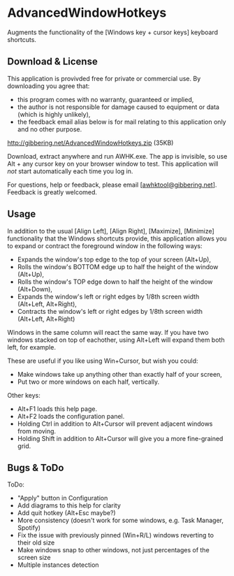 AdvancedWindowHotkeys
=====================

Augments the functionality of the [Windows key + cursor keys] keyboard shortcuts.

Download & License
------------------

This application is provivded free for private or commercial use. By downloading you agree that:
- this program comes with no warranty, guaranteed or implied,
- the author is not responsible for damage caused to equipment or data (which is highly unlikely),
- the feedback email alias below is for mail relating to this application only and no other purpose.

http://gibbering.net/AdvancedWindowHotkeys.zip (35KB)

Download, extract anywhere and run AWHK.exe. The app is invisible, so use Alt + any cursor key on your browser window to test. This application will *not* start automatically each time you log in.

For questions, help or feedback, please email [awhktool@gibbering.net]. Feedback is greatly welcomed. 

Usage
-----

In addition to the usual [Align Left], [Align Right], [Maximize], [Minimize] functionality that the Windows shortcuts provide, this application allows you to expand or contract the foreground window in the following ways:

- Expands the window's top edge to the top of your screen (Alt+Up),
- Rolls the window's BOTTOM edge up to half the height of the window (Alt+Up),
- Rolls the window's TOP edge down to half the height of the window (Alt+Down),
- Expands the window's left or right edges by 1/8th screen width (Alt+Left, Alt+Right),
- Contracts the window's left or right edges by 1/8th screen width (Alt+Left, Alt+Right)

Windows in the same column will react the same way. If you have two windows stacked on top of eachother, using Alt+Left will expand them both left, for example.

These are useful if you like using Win+Cursor, but wish you could:

- Make windows take up anything other than exactly half of your screen,
- Put two or more windows on each half, vertically.

Other keys:
- Alt+F1 loads this help page.
- Alt+F2 loads the configuration panel.
- Holding Ctrl in addition to Alt+Cursor will prevent adjacent windows from moving.
- Holding Shift in addition to Alt+Cursor will give you a more fine-grained grid.

Bugs & ToDo
-----------

ToDo:
- "Apply" button in Configuration
- Add diagrams to this help for clarity
- Add quit hotkey (Alt+Esc maybe?)
- More consistency (doesn't work for some windows, e.g. Task Manager, Spotify)
- Fix the issue with previously pinned (Win+R/L) windows reverting to their old size
- Make windows snap to other windows, not just percentages of the screen size
- Multiple instances detection
